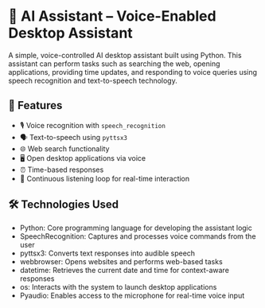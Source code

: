 # 🤖 AI Assistant – Voice-Enabled Desktop Assistant

A simple, voice-controlled AI desktop assistant built using Python. This assistant can perform tasks such as searching the web, opening applications, providing time updates, and responding to voice queries using speech recognition and text-to-speech technology.

## 📌 Features

- 🎙️ Voice recognition with `speech_recognition`
- 🗣️ Text-to-speech using `pyttsx3`
- 🌐 Web search functionality
- 🖥️ Open desktop applications via voice
- ⏰ Time-based responses
- 🔁 Continuous listening loop for real-time interaction

## 🛠️ Technologies Used

- Python: Core programming language for developing the assistant logic
- SpeechRecognition: Captures and processes voice commands from the user
- pyttsx3: Converts text responses into audible speech
- webbrowser: Opens websites and performs web-based tasks
- datetime: Retrieves the current date and time for context-aware responses
- os: Interacts with the system to launch desktop applications
- Pyaudio: Enables access to the microphone for real-time voice input
